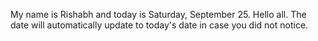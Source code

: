 My name is Rishabh and today is Saturday, September 25. Hello all. The date will automatically update to today's date in case you did not notice.
